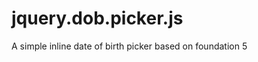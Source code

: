 jquery.dob.picker.js
====================

A simple inline date of birth picker based on foundation 5
